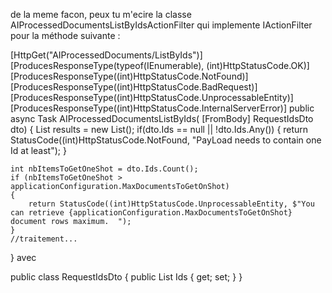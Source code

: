 de la meme facon, peux tu m'ecire la classe AIProcessedDocumentsListByIdsActionFilter qui implemente IActionFilter pour la méthode suivante :

[HttpGet("AIProcessedDocuments/ListByIds")]
[ProducesResponseType(typeof(IEnumerable<GetDocumentByIdsQueryResponseDto>), (int)HttpStatusCode.OK)]
[ProducesResponseType((int)HttpStatusCode.NotFound)]
[ProducesResponseType((int)HttpStatusCode.BadRequest)]
[ProducesResponseType((int)HttpStatusCode.UnprocessableEntity)]
[ProducesResponseType((int)HttpStatusCode.InternalServerError)]
public async Task<IActionResult> AIProcessedDocumentsListByIds( [FromBody] RequestIdsDto dto)
{
    List<GetDocumentByIdsQueryResponseDto> results = new List<GetDocumentByIdsQueryResponseDto>(); 
    if(dto.Ids == null || !dto.Ids.Any())
    {
        return StatusCode((int)HttpStatusCode.NotFound, "PayLoad needs to contain one Id at least");
    }

    int nbItemsToGetOneShot = dto.Ids.Count();
    if (nbItemsToGetOneShot > applicationConfiguration.MaxDocumentsToGetOnShot)
    {
        return StatusCode((int)HttpStatusCode.UnprocessableEntity, $"You can retrieve {applicationConfiguration.MaxDocumentsToGetOnShot} document rows maximum.  ");
    }
    //traitement...
}
 avec 
 
  public class RequestIdsDto
 {
     public List<Guid> Ids { get; set; } 
 }
  
